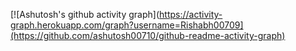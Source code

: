 [![Ashutosh's github activity graph](https://activity-graph.herokuapp.com/graph?username=Rishabh00709](https://github.com/ashutosh00710/github-readme-activity-graph)
